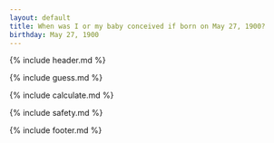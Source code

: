 ```yaml
---
layout: default
title: When was I or my baby conceived if born on May 27, 1900?
birthday: May 27, 1900
---
```


{% include header.md %}

{% include guess.md %}

{% include calculate.md %}

{% include safety.md %}

{% include footer.md %}



